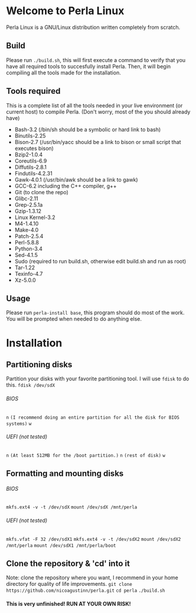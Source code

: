 # Welcome to Perla Linux
Perla Linux is a GNU/Linux distribution written completely from scratch.

## Build
Please run `./build.sh`, this will first execute a command to verify that you have all required tools to succesfully install Perla. Then, it will begin compiling all the tools made for the installation.

## Tools required
This is a complete list of all the tools needed in your live environment (or current host) to compile Perla. (Don't worry, most of the you should already have)


* Bash-3.2 (/bin/sh should be a symbolic or hard link to bash)
* Binutils-2.25
* Bison-2.7 (/usr/bin/yacc should be a link to bison or small script that executes bison)
* Bzip2-1.0.4
* Coreutils-6.9
* Diffutils-2.8.1
* Findutils-4.2.31
* Gawk-4.0.1 (/usr/bin/awk should be a link to gawk)
* GCC-6.2 including the C++ compiler, g++
* Git (to clone the repo)
* Glibc-2.11
* Grep-2.5.1a
* Gzip-1.3.12
* Linux Kernel-3.2
* M4-1.4.10
* Make-4.0
* Patch-2.5.4
* Perl-5.8.8
* Python-3.4
* Sed-4.1.5
* Sudo (required to run build.sh, otherwise edit build.sh and run as root)
* Tar-1.22
* Texinfo-4.7
* Xz-5.0.0

## Usage
Please run `perla-install base`, this program should do most of the work. You will be prompted when needed to do anything else.

# Installation
## Partitioning disks

Partition your disks with your favorite partitioning tool. I will use `fdisk` to do this.
`fdisk /dev/sdX`

###### BIOS
`n`
`(I recommend doing an entire partition for all the disk for BIOS systems)`
`w`

###### UEFI (not tested)
`n`
`(At least 512MB for the /boot partition.)`
`n`
`(rest of disk)`
`w`

## Formatting and mounting disks

###### BIOS
`mkfs.ext4 -v -t /dev/sdX`
`mount /dev/sdX /mnt/perla`

###### UEFI (not tested)
`mkfs.vfat -F 32 /dev/sdX1`
`mkfs.ext4 -v -t /dev/sdX2`
`mount /dev/sdX2 /mnt/perla`
`mount /dev/sdX1 /mnt/perla/boot`

## Clone the repository & 'cd' into it
Note: clone the repository where you want, I recommend in your home directory for quality of life improvements.
`git clone https://github.com/nicoagustinn/perla.git`
`cd perla`
`./build.sh`

#### This is very unfinished! RUN AT YOUR OWN RISK!
